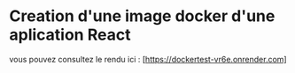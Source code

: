 # Creation d'une image docker d'une aplication React

vous pouvez consultez le rendu ici : [https://dockertest-vr6e.onrender.com]

